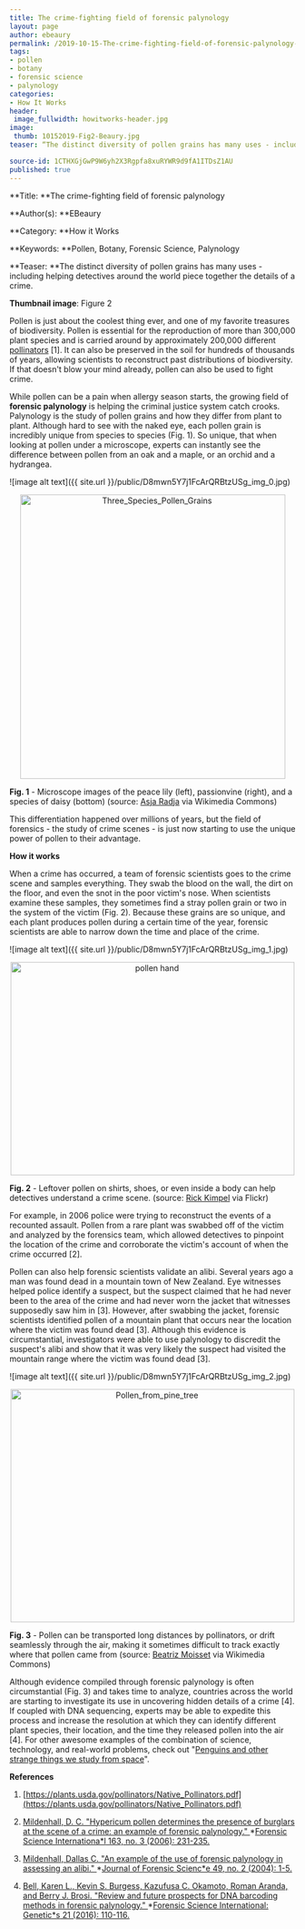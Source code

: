 ```yaml
---
title: The crime-fighting field of forensic palynology
layout: page
author: ebeaury
permalink: /2019-10-15-The-crime-fighting-field-of-forensic-palynology-BEAURY/
tags:
- pollen
- botany
- forensic science
- palynology
categories:
- How It Works
header:
 image_fullwidth: howitworks-header.jpg
image:
 thumb: 10152019-Fig2-Beaury.jpg
teaser: “The distinct diversity of pollen grains has many uses - including helping detectives around the world piece together the details of a crime.”

source-id: 1CTHXGjGwP9W6yh2X3Rgpfa8xuRYWR9d9fA1ITDsZ1AU
published: true
---
```

**Title: **The crime-fighting field of forensic palynology

**Author(s): **EBeaury

**Category: **How it Works

**Keywords: **Pollen, Botany, Forensic Science, Palynology

**Teaser: **The distinct diversity of pollen grains has many uses - including helping detectives around the world piece together the details of a crime.

**Thumbnail image**: Figure 2

Pollen is just about the coolest thing ever, and one of my favorite treasures of biodiversity. Pollen is essential for the reproduction of more than 300,000 plant species and is carried around by approximately 200,000 different [pollinators](http://thatslifesci.com/2017-03-20-Finding-the-Perfect-Partner-LAguirre/) [1]. It can also be preserved in the soil for hundreds of thousands of years, allowing scientists to reconstruct past distributions of biodiversity. If that doesn't blow your mind already, pollen can also be used to fight crime.

While pollen can be a pain when allergy season starts, the growing field of **forensic palynology** is helping the criminal justice system catch crooks. Palynology is the study of pollen grains and how they differ from plant to plant. Although hard to see with the naked eye, each pollen grain is incredibly unique from species to species (Fig. 1). So unique, that when looking at pollen under a microscope, experts can instantly see the difference between pollen from an oak and a maple, or an orchid and a hydrangea.

![image alt text]({{ site.url }}/public/D8mwn5Y7j1FcArQRBtzUSg_img_0.jpg)

<center><a data-flickr-embed="true"  href="https://www.flickr.com/photos/139839751@N06/48769442988/in/dateposted-friend/" title="Three_Species_Pollen_Grains"><img src="https://live.staticflickr.com/65535/48769442988_fd19639569.jpg" width="467" height="500" alt="Three_Species_Pollen_Grains"></a><script async src="//embedr.flickr.com/assets/client-code.js" charset="utf-8"></script></center>

**Fig. 1** - Microscope images of the peace lily (left), passionvine (right), and a species of daisy (bottom) (source: [Asja Radja](https://commons.wikimedia.org/wiki/File:Three_Species_Pollen_Grains.jpg) via Wikimedia Commons)

This differentiation happened over millions of years, but the field of forensics - the study of crime scenes - is just now starting to use the unique power of pollen to their advantage.

**How it works**

When a crime has occurred, a team of forensic scientists goes to the crime scene and samples everything. They swab the blood on the wall, the dirt on the floor, and even the snot in the poor victim's nose. When scientists examine these samples, they sometimes find a stray pollen grain or two in the system of the victim (Fig. 2). Because these grains are so unique, and each plant produces pollen during a certain time of the year, forensic scientists are able to narrow down the time and place of the crime.

![image alt text]({{ site.url }}/public/D8mwn5Y7j1FcArQRBtzUSg_img_1.jpg)

<center><a data-flickr-embed="true"  href="https://www.flickr.com/photos/rkimpeljr/448898913/" title="pollen hand"><img src="https://live.staticflickr.com/168/448898913_5bc223583f.jpg" width="500" height="375" alt="pollen hand"></a><script async src="//embedr.flickr.com/assets/client-code.js" charset="utf-8"></script></center>

**Fig. 2** - Leftover pollen on shirts, shoes, or even inside a body can help detectives understand a crime scene. (source: [Rick Kimpel](https://www.flickr.com/photos/rkimpeljr/448898913/) via Flickr)

For example, in 2006 police were trying to reconstruct the events of a recounted assault. Pollen from a rare plant was swabbed off of the victim and analyzed by the forensics team, which allowed detectives to pinpoint the location of the crime and corroborate the victim's account of when the crime occurred [2].

Pollen can also help forensic scientists validate an alibi. Several years ago a man was found dead in a mountain town of New Zealand. Eye witnesses helped police identify a suspect, but the suspect claimed that he had never been to the area of the crime and had never worn the jacket that witnesses supposedly saw him in [3]. However, after swabbing the jacket, forensic scientists identified pollen of a mountain plant that occurs near the location where the victim was found dead [3]. Although this evidence is circumstantial, investigators were able to use palynology to discredit the suspect's alibi and show that it was very likely the suspect had visited the mountain range where the victim was found dead [3].

![image alt text]({{ site.url }}/public/D8mwn5Y7j1FcArQRBtzUSg_img_2.jpg)

<center><a data-flickr-embed="true"  href="https://www.flickr.com/photos/139839751@N06/48769983427/in/dateposted-friend/" title="Pollen_from_pine_tree"><img src="https://live.staticflickr.com/65535/48769983427_6a565c2204.jpg" width="500" height="410" alt="Pollen_from_pine_tree"></a><script async src="//embedr.flickr.com/assets/client-code.js" charset="utf-8"></script></center>

**Fig. 3** - Pollen can be transported long distances by pollinators, or drift seamlessly through the air, making it sometimes difficult to track exactly where that pollen came from (source: [Beatriz Moisset](https://commons.wikimedia.org/wiki/File:Pollen_from_pine_tree.jpg) via Wikimedia Commons)

Although evidence compiled through forensic palynology is often circumstantial (Fig. 3) and takes time to analyze, countries across the world are starting to investigate its use in uncovering hidden details of a crime [4]. If coupled with DNA sequencing, experts may be able to expedite this process and increase the resolution at which they can identify different plant species, their location, and the time they released pollen into the air [4]. For other awesome examples of the combination of science, technology, and real-world problems, check out "[Penguins and other strange things we study from space](http://thatslifesci.com/2016-08-18-Penguins-and-other-strange-things-we-study-from-space-EFusco/)".

**References**

1. [https://plants.usda.gov/pollinators/Native_Pollinators.pdf](https://plants.usda.gov/pollinators/Native_Pollinators.pdf)

2. [Mildenhall, D. C. "Hypericum pollen determines the presence of burglars at the scene of a crime: an example of forensic palynology." ](https://www.ncbi.nlm.nih.gov/pubmed/16406423)*[Forensic Science Internationa*l](https://www.ncbi.nlm.nih.gov/pubmed/16406423)[ 163, no. 3 (2006): 231-235.](https://www.ncbi.nlm.nih.gov/pubmed/16406423)

3. [Mildenhall, Dallas C. "An example of the use of forensic palynology in assessing an alibi." ](https://www.ncbi.nlm.nih.gov/pubmed/15027552)*[Journal of Forensic Scienc*e](https://www.ncbi.nlm.nih.gov/pubmed/15027552)[ 49, no. 2 (2004): 1-5.](https://www.ncbi.nlm.nih.gov/pubmed/15027552)

4. [Bell, Karen L., Kevin S. Burgess, Kazufusa C. Okamoto, Roman Aranda, and Berry J. Brosi. "Review and future prospects for DNA barcoding methods in forensic palynology." ](https://www.sciencedirect.com/science/article/pii/S187249731530106X)*[Forensic Science International: Genetic*s](https://www.sciencedirect.com/science/article/pii/S187249731530106X)[ 21 (2016): 110-116.](https://www.sciencedirect.com/science/article/pii/S187249731530106X)

